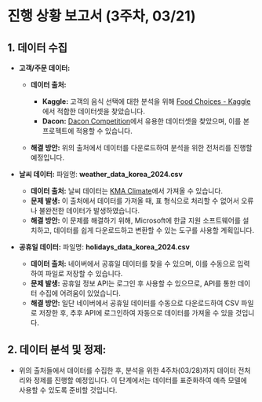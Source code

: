 # **진행 상황 보고서 (3주차, 03/21)**

## 1. **데이터 수집**
- **고객/주문 데이터:**
  - **데이터 출처:**
    - **Kaggle:** 고객의 음식 선택에 대한 분석을 위해 [Food Choices - Kaggle](https://www.kaggle.com/datasets/borapajo/food-choices)에서 적합한 데이터셋을 찾았습니다.
    - **Dacon:** [Dacon Competition](https://dacon.io/competitions/official/235743/overview/description)에서 유용한 데이터셋을 찾았으며, 이를 본 프로젝트에 적용할 수 있습니다.
  
  - **해결 방안:** 위의 출처에서 데이터를 다운로드하여 분석을 위한 전처리를 진행할 예정입니다.

- **날씨 데이터:** 파일명: **weather_data_korea_2024.csv**
  - **데이터 출처:** 날씨 데이터는 [KMA Climate](https://data.kma.go.kr/climate/RankState/selectRankStatisticsDivisionList.do?pgmNo=179)에서 가져올 수 있습니다.
  - **문제 발생:** 이 출처에서 데이터를 가져올 때, 표 형식으로 처리할 수 없어서 오류나 불완전한 데이터가 발생하였습니다.
  - **해결 방안:** 이 문제를 해결하기 위해, Microsoft에 한글 지원 소프트웨어를 설치하고, 데이터를 쉽게 다운로드하고 변환할 수 있는 도구를 사용할 계획입니다.

- **공휴일 데이터:** 파일명: **holidays_data_korea_2024.csv**
  - **데이터 출처:** 네이버에서 공휴일 데이터를 찾을 수 있으며, 이를 수동으로 입력하여 파일로 저장할 수 있습니다.
  - **문제 발생:** 공휴일 정보 API는 로그인 후 사용할 수 있으므로, API를 통한 데이터 수집에 어려움이 있었습니다.
  - **해결 방안:** 일단 네이버에서 공휴일 데이터를 수동으로 다운로드하여 CSV 파일로 저장한 후, 추후 API에 로그인하여 자동으로 데이터를 가져올 수 있을 것입니다.

## 2. **데이터 분석 및 정제:**
  - 위의 출처들에서 데이터를 수집한 후, 분석을 위한 4주차(03/28)까지 데이터 전처리와 정제를 진행할 예정입니다. 이 단계에서는 데이터를 표준화하여 예측 모델에 사용할 수 있도록 준비할 것입니다.
